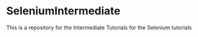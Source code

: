 # SeleniumIntermediate
This is a repository for the Intermediate Tutorials for the Selenium tutorials
